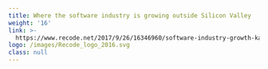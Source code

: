 ```yaml
---
title: Where the software industry is growing outside Silicon Valley
weight: '16'
link: >-
  https://www.recode.net/2017/9/26/16346960/software-industry-growth-kansas-indiana-idaho-north-carolina
logo: /images/Recode_logo_2016.svg
class: null
---
```


